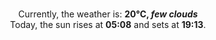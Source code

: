 <p  align="center"><br/>Currently, the weather is: <b> 20°C, <i>few clouds</i></b></br>Today, the sun rises at <b>05:08</b> and sets at <b>19:13</b>.</p>